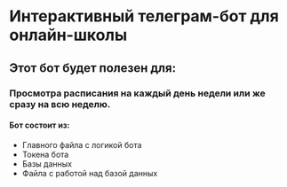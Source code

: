 # Интерактивный телеграм-бот для онлайн-школы

## Этот бот будет полезен для:
### Просмотра расписания на каждый день недели или же сразу на всю неделю. 

#### Бот состоит из:
- Главного файла с логикой бота
- Токена бота
- Базы данных
- Файла с работой над базой данных
